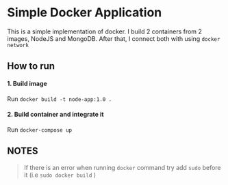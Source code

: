 # Simple Docker Application
This is a simple implementation of docker. I build 2 containers from 2 images, NodeJS and MongoDB. After that, I connect both with using `docker network`

## How to run
#### 1. Build image
Run `docker build -t node-app:1.0 .`
#### 2. Build container and integrate it
Run `docker-compose up`

## NOTES
> If there is an error when running `docker` command try add `sudo` before it (i.e `sudo docker build` )